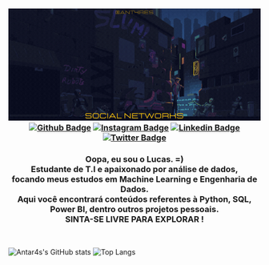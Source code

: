 <!-- HEADER -->
<h3 align="center">

![Welcome](https://github.com/Antar4s/ANTAR4S/blob/master/Assets/SuavementeLucasAtt.gif?raw=true)
[![Github Badge](https://img.shields.io/badge/Facebook-1877F2?style=for-the-badge&logo=facebook&logoColor=white)](https://www.facebook.com/SuavementeLucas/)
[![Instagram Badge](https://img.shields.io/badge/Instagram-E4405F?style=for-the-badge&logo=instagram&logoColor=white)](https://www.instagram.com/Antar4s/)
[![Linkedin Badge](https://img.shields.io/badge/LinkedIn-0077B5?style=for-the-badge&logo=linkedin&logoColor=white)](https://www.linkedin.com/in/Antar4s/)
[![Twitter Badge](https://img.shields.io/badge/Twitter-1DA1F2?style=for-the-badge&logo=twitter&logoColor=white)](https://twitter.com/Antar4s)
</h3>

<!--- ABOUT ME -->
<h3 align="center">
    Oopa, eu sou o Lucas. =) <br>
    Estudante de T.I e apaixonado por análise de dados, <br>
    focando meus estudos em Machine Learning e Engenharia de Dados. <br>
    Aqui você encontrará conteúdos referentes à Python, SQL, Power BI, dentro outros projetos pessoais. <br>
    SINTA-SE LIVRE PARA EXPLORAR !
</h3>

<!-- BREAK ROW-->
<br>

<!--- GITHUB STATS AND FOOTER -->
![Antar4s's GitHub stats](https://github-readme-stats.vercel.app/api?username=Antar4s&show_icons=true&theme=radical)
![Top Langs](https://github-readme-stats.vercel.app/api/top-langs/?username=Antar4s&langs_count=5&theme=radical&count_private=true)
